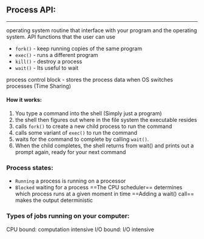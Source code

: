 ## Process API:
---
operating system routine that interface with your program and the operating system.
API functions that the user can use

- `fork()` - keep running copies of the same program
- `exec()` - runs a different program
- `kill()` - destroy a process
- `wait()` - Its useful to wait

process control block - stores the process data when OS switches processes (Time Sharing)

#### How it works:
1. You type a command into the shell (Simply just a program)
2. the shell then figures out where in the file system the executable resides 
3. calls `fork()` to create a new child process to run the command
4. calls some variant of `exec()` to run the command
5. waits for the command to complete by calling `wait()`. 
6. When the child completes, the shell returns from wait() and prints out a prompt again, ready for your next command
### Process states:
- `Running` a process is running on a processor
- `Blocked` waiting for a process
==The CPU scheduler== determines which process runs at a given moment in time
==Adding a wait() call== makes the output deterministic

### Types of jobs running on your computer:
CPU bound: computation intensive
I/O bound: I/O intensive
